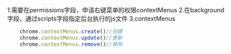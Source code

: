 1.需要在permissions字段，申请右键菜单的权限contextMenus
2.在background字段，通过scripts字段指定后台执行的js文件
3.contextMenus
```js
    chrome.contextMenus.create()//创建
    chrome.contextMenus.update()//更新
    chrome.contextMenus.remove()//移除
```